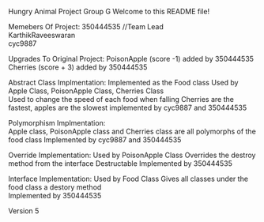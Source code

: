 Hungry Animal Project Group G
Welcome to this README file!

Memebers Of Project:
350444535 //Team Lead                                  
KarthikRaveeswaran                          
cyc9887

    
Upgrades To Original Project:
PoisonApple (score -1) added by 350444535
Cherries (score + 3) added by 350444535

    
Abstract Class Implmentation:
Implemented as the Food class
Used by Apple Class, PoisonApple Class, Cherries Class   
Used to change the speed of each food when falling
Cherries are the fastest, apples are the slowest
implemented by cyc9887 and 350444535

Polymorphism Implmentation:      
Apple class, PoisonApple class and Cherries class are all polymorphs of the food class
Implemented by cyc9887 and 350444535

Override Implementation:
Used by PoisonApple Class
Overrides the destroy method from the interface Destructable
Implemented by 350444535  

Interface Implementation:
Used by Food Class
Gives all classes under the food class a destory method                                                          
Implemented by 350444535

Version 5                                                                                                           
